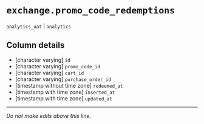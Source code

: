 # `exchange.promo_code_redemptions`
`analytics_uat` | `analytics`

## Column details
* [character varying] `id`
* [character varying] `promo_code_id`
* [character varying] `cart_id`
* [character varying] `purchase_order_id`
* [timestamp without time zone] `redeemed_at`
* [timestamp with time zone] `inserted_at`
* [timestamp with time zone] `updated_at`

-------------------------------------------------------------------------------
*Do not make edits above this line.*
